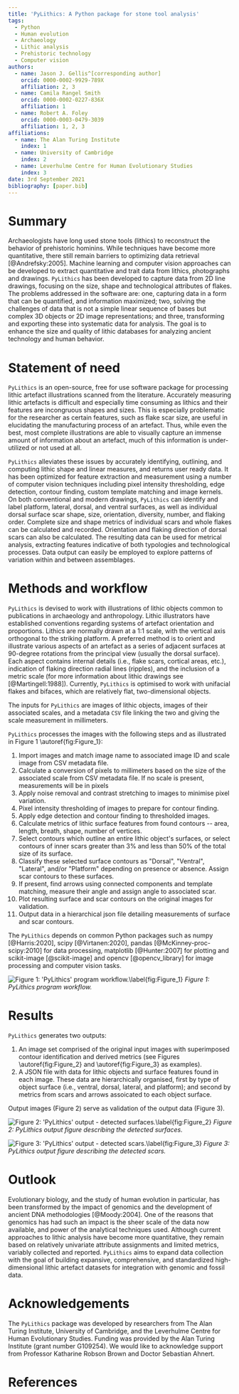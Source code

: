 ```yaml
---
title: 'PyLithics: A Python package for stone tool analysis'
tags:
  - Python
  - Human evolution
  - Archaeology
  - Lithic analysis
  - Prehistoric technology
  - Computer vision 
authors:
  - name: Jason J. Gellis^[corresponding author]
    orcid: 0000-0002-9929-789X
    affiliation: 2, 3
  - name: Camila Rangel Smith
    orcid: 0000-0002-0227-836X
    affiliation: 1
  - name: Robert A. Foley
    orcid: 0000-0003-0479-3039
    affiliation: 1, 2, 3
affiliations:
  - name: The Alan Turing Institute
    index: 1
  - name: University of Cambridge
    index: 2
  - name: Leverhulme Centre for Human Evolutionary Studies
    index: 3
date: 3rd September 2021
bibliography: [paper.bib]
---
```

# Summary
Archaeologists have long used stone tools (lithics) to reconstruct the behavior of prehistoric hominins. While techniques have become more quantitative, there still remain barriers to optimizing data retrieval [@Andrefsky:2005]. Machine learning and computer vision approaches can be developed to extract quantitative and trait data from lithics, photographs and drawings. `PyLithics` has been developed to capture data from 2D line drawings, focusing on the size, shape and technological attributes of flakes. The problems addressed in the software are: 
one, capturing data in a form that can be quantified, and information maximized; two, solving the challenges of data that is not a simple linear sequence of bases but complex 3D objects or 2D image representations; and three, transforming and exporting these into systematic data for analysis. The goal is to enhance the size and quality of lithic databases for analyzing ancient technology and human behavior.

# Statement of need

`PyLithics` is an open-source, free for use software package for processing lithic artefact illustrations scanned from the literature. Accurately measuring lithic artefacts is difficult and especially time consuming as lithics and their features are incongruous shapes and sizes. This is especially problematic for the researcher as certain features, such as flake scar size, are useful in elucidating the manufacturing process of an artefact. Thus, while even the best, most complete illustrations are able to visually capture an immense amount of information about an artefact, much of this information is under-utilized or not used at all. 

`PyLithics` alleviates these issues by accurately identifying, outlining, and computing lithic shape and linear measures, and returns user ready data. It has been optimized for feature extraction and measurement using a number of computer vision techniques including pixel intensity thresholding, edge detection, contour finding, custom template matching and image kernels. On both conventional and modern drawings, `PyLithics` can identify and label platform, lateral, dorsal, and ventral surfaces, as well as individual dorsal surface scar shape, size, orientation, diversity, number, and flaking order. Complete size and shape metrics of individual scars and whole flakes can be calculated and recorded. Orientation and flaking direction of dorsal scars can also be calculated. The resulting data can be used for metrical analysis, extracting features indicative of both typologies and technological processes. Data output can easily be employed to explore patterns of variation within and between assemblages.

# Methods and workflow

`PyLithics` is devised to work with illustrations of lithic objects common to publications in archaeology and anthropology. Lithic illustrators have established conventions regarding systems of artefact orientation and proportions. Lithics are normally drawn at a 1:1 scale, with the vertical axis orthogonal to the striking platform. A preferred method is to orient and illustrate various aspects of an artefact as a series of adjacent surfaces at 90-degree rotations from the principal view (usually the dorsal surface). Each aspect contains internal details (i.e., flake scars, cortical areas, etc.), indication of flaking direction radial lines (ripples), and the inclusion of a metric scale (for more information about lithic drawings see [@Martingell:1988]). Currently,   `PyLithics` is optimised to work with unifacial flakes and bifaces, which are relatively flat, two-dimensional objects. 

The inputs for `PyLithics` are images of lithic objects, images of their associated scales, and a metadata `CSV` file linking the two and giving the scale measurement in millimeters. 

`PyLithics` processes the images with the following steps and as illustrated in Figure 1 \autoref{fig:Figure_1}:

1. Import images and match image name to associated image ID and scale image from CSV metadata file.
2. Calculate a conversion of pixels to millimeters based on the size of the associated scale from CSV metadata file. If no scale is present, measurements will be in pixels
3. Apply noise removal and contrast stretching to images to minimise pixel variation.
4. Pixel intensity thresholding of images to prepare for contour finding.
5. Apply edge detection and contour finding to thresholded images.
6. Calculate metrics of lithic surface features from found contours -- area, length, breath, shape, number of vertices. 
7. Select contours which outline an entire lithic object's surfaces, or select contours of inner scars greater than 3% and less than 50% of the total size of its surface.
8. Classify these selected surface contours as "Dorsal", "Ventral", "Lateral", and/or "Platform" depending on presence or absence. Assign scar contours to these surfaces. 
9. If present, find arrows using connected components and template matching, measure their angle and assign angle to associated scar.
10. Plot resulting surface and scar contours on the original images for validation.
11. Output data in a hierarchical json file detailing measurements of surface and scar contours. 


The `PyLithics` depends on common Python packages such as numpy
[@Harris:2020], scipy [@Virtanen:2020], pandas [@McKinney-proc-scipy:2010] for data processing, matplotlib [@Hunter:2007] for plotting and scikit-image [@scikit-image] and opencv [@opencv_library] for image processing and computer vision tasks.

![Figure 1: 'PyLithics' program workflow.\label{fig:Figure_1}](../figures/pylithics_flowchart.jpg "Figure 1: 'PyLithics' program workflow.")
*Figure 1: PyLithics program workflow.*

# Results

`PyLithics` generates two outputs:

1. An image set comprised of the original input images with superimposed contour identification and derived metrics (see Figures \autoref{fig:Figure_2} and \autoref{fig:Figure_3} as examples).
2. A JSON file with data for lithic objects and surface features found in each image. These data are hierarchically organised, first by type of object surface (i.e., ventral, dorsal, lateral, and platform); and second by metrics from scars and arrows assoicated to each object surface. 

Output images (Figure 2) serve as validation of the output data (Figure 3).

![Figure 2: 'PyLithics' output - detected surfaces.\label{fig:Figure_2}](../figures/rub_al_khali_lithic_surfaces.png "Figure 2: 'PyLithics' output figure describing the detected surfaces.")
*Figure 2: PyLithics output figure describing the detected surfaces.*

![Figure 3: 'PyLithics' output - detected scars.\label{fig:Figure_3}](../figures/rub_al_khali_lithium_scars.png "Figure 3: 'PyLithics' output figure describing the detected scars.")
*Figure 3: PyLithics output figure describing the detected scars.*


# Outlook 

Evolutionary biology, and the study of human evolution in particular, has been transformed by the impact of genomics and the development of ancient DNA methodologies [@Moody:2004]. One of the reasons that genomics has had such an impact is the sheer scale of the data now available, and power of the analytical techniques used. Although current approaches to lithic analysis have become more quantitative, they remain based on relatively univariate attribute assignments and limited metrics, variably collected and reported.   `PyLithics` aims to expand data collection with the goal of building expansive, comprehensive, and standardized high-dimensional lithic artefact datasets for integration with genomic and fossil data. 

# Acknowledgements

The `PyLithics` package was developed by researchers from The Alan Turing Institute, University of Cambridge, and the Leverhulme Centre for Human Evolutionary Studies. Funding was provided by the Alan Turing Institute (grant number G109254). We would like to acknowledge support from Professor Katharine Robson Brown and Doctor Sebastian Ahnert.

# References